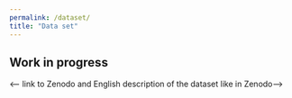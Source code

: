 ```yaml
---
permalink: /dataset/
title: "Data set"
---
```


## Work in progress

<-- link to Zenodo and English description of the dataset like in Zenodo-->
